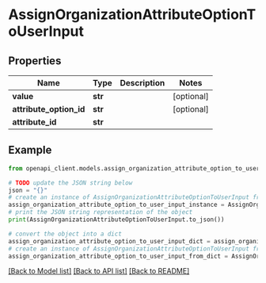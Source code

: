 # AssignOrganizationAttributeOptionToUserInput


## Properties

Name | Type | Description | Notes
------------ | ------------- | ------------- | -------------
**value** | **str** |  | [optional] 
**attribute_option_id** | **str** |  | [optional] 
**attribute_id** | **str** |  | 

## Example

```python
from openapi_client.models.assign_organization_attribute_option_to_user_input import AssignOrganizationAttributeOptionToUserInput

# TODO update the JSON string below
json = "{}"
# create an instance of AssignOrganizationAttributeOptionToUserInput from a JSON string
assign_organization_attribute_option_to_user_input_instance = AssignOrganizationAttributeOptionToUserInput.from_json(json)
# print the JSON string representation of the object
print(AssignOrganizationAttributeOptionToUserInput.to_json())

# convert the object into a dict
assign_organization_attribute_option_to_user_input_dict = assign_organization_attribute_option_to_user_input_instance.to_dict()
# create an instance of AssignOrganizationAttributeOptionToUserInput from a dict
assign_organization_attribute_option_to_user_input_from_dict = AssignOrganizationAttributeOptionToUserInput.from_dict(assign_organization_attribute_option_to_user_input_dict)
```
[[Back to Model list]](../README.md#documentation-for-models) [[Back to API list]](../README.md#documentation-for-api-endpoints) [[Back to README]](../README.md)


